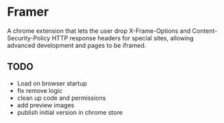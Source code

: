 # Framer
A chrome extension that lets the user drop X-Frame-Options and Content-Security-Policy HTTP response headers for special sites, allowing advanced development and pages to be iframed.

## TODO
- Load on browser startup
- fix remove logic
- clean up code and permissions
- add preview images
- publish initial version in chrome store